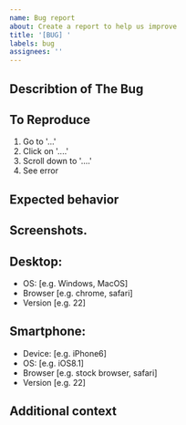 ```yaml
---
name: Bug report
about: Create a report to help us improve
title: '[BUG] '
labels: bug
assignees: ''
---
```


## **Describtion of The Bug**

## **To Reproduce**

1. Go to '...'
2. Click on '....'
3. Scroll down to '....'
4. See error

## **Expected behavior**

## **Screenshots**.

## **Desktop:**

- OS: [e.g. Windows, MacOS]
- Browser [e.g. chrome, safari]
- Version [e.g. 22]

## **Smartphone:**

- Device: [e.g. iPhone6]
- OS: [e.g. iOS8.1]
- Browser [e.g. stock browser, safari]
- Version [e.g. 22]

## **Additional context**

